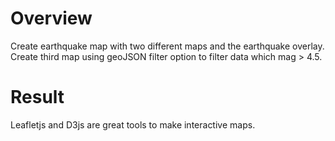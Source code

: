 # Overview
Create earthquake map with two different maps and the earthquake overlay.
Create third map using geoJSON filter option to filter data which mag > 4.5.

# Result

Leafletjs and D3js are great tools to make interactive maps.
